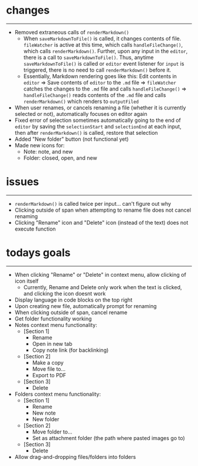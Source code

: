 # changes
---
- Removed extraneous calls of `renderMarkdown()`
    - When `saveMarkdownToFile()` is called, it changes contents of file. `fileWatcher` is active at this time, which calls `handleFileChange()`, which calls `renderMarkdown()`. Further, upon any input in the `editor`, there is a call to `saveMarkdownToFile()`. Thus, anytime `saveMarkdownToFile()` is called or `editor` event listener for `input` is triggered, there is no need to call `renderMarkdown()` before it.
    - Essentially, Markdown rendering goes like this: Edit contents in `editor` => Save contents of `editor` to the `.md` file => `fileWatcher` catches the changes to the `.md` file and calls `handleFileChange()` => `handleFileChange()` reads contents of the `.md` file and calls `renderMarkdown()` which renders to `outputFiled`  
- When user renames, or cancels renaming a file (whether it is currently selected or not), automatically focuses on editor again
- Fixed error of selection sometimes automatically going to the end of `editor` by saving the `selectionStart` and `selectionEnd` at each input, then after `renderMarkdown()` is called, restore that selection
- Added "New folder" button (not functional yet)
- Made new icons for:
    - Note: note, and new
    - Folder: closed, open, and new

# issues
---
- `renderMarkdown()` is called twice per input... can't figure out why
- Clicking outside of span when attempting to rename file does not cancel renaming
- Clicking "Rename" icon and "Delete" icon (instead of the text) does not execute function

# todays goals
---
- When clicking "Rename" or "Delete" in context menu, allow clicking of icon itself
    - Currently, Rename and Delete only work when the text is clicked, and clicking the icon doesnt work
- Display language in code blocks on the top right
- Upon creating new file, automatically prompt for renaming
- When clicking outside of span, cancel rename
- Get folder functionality working
- Notes context menu functionality:
    - \[Section 1\] 
        - Rename
        - Open in new tab
        - Copy note link (for backlinking)
    - \[Section 2\] 
        - Make a copy
        - Move file to...
        - Export to PDF
    - \[Section 3\] 
        - Delete 
- Folders context menu functionality:
    - \[Section 1\] 
        - Rename
        - New note
        - New folder
    - \[Section 2\] 
        - Move folder to...
        - Set as attachment folder (the path where pasted images go to)
    - \[Section 3\]
        - Delete
- Allow drag-and-dropping files/folders into folders